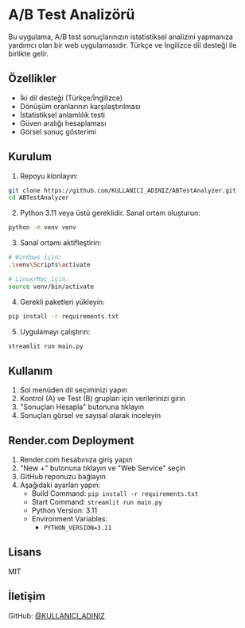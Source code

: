 # A/B Test Analizörü

Bu uygulama, A/B test sonuçlarınızın istatistiksel analizini yapmanıza yardımcı olan bir web uygulamasıdır. Türkçe ve İngilizce dil desteği ile birlikte gelir.

## Özellikler

- İki dil desteği (Türkçe/İngilizce)
- Dönüşüm oranlarının karşılaştırılması
- İstatistiksel anlamlılık testi
- Güven aralığı hesaplaması
- Görsel sonuç gösterimi

## Kurulum

1. Repoyu klonlayın:
```bash
git clone https://github.com/KULLANICI_ADINIZ/ABTestAnalyzer.git
cd ABTestAnalyzer
```

2. Python 3.11 veya üstü gereklidir. Sanal ortam oluşturun:
```bash
python -m venv venv
```

3. Sanal ortamı aktifleştirin:
```bash
# Windows için:
.\venv\Scripts\activate

# Linux/Mac için:
source venv/bin/activate
```

4. Gerekli paketleri yükleyin:
```bash
pip install -r requirements.txt
```

5. Uygulamayı çalıştırın:
```bash
streamlit run main.py
```

## Kullanım

1. Sol menüden dil seçiminizi yapın
2. Kontrol (A) ve Test (B) grupları için verilerinizi girin
3. "Sonuçları Hesapla" butonuna tıklayın
4. Sonuçları görsel ve sayısal olarak inceleyin

## Render.com Deployment

1. Render.com hesabınıza giriş yapın
2. "New +" butonuna tıklayın ve "Web Service" seçin
3. GitHub reponuzu bağlayın
4. Aşağıdaki ayarları yapın:
   - Build Command: `pip install -r requirements.txt`
   - Start Command: `streamlit run main.py`
   - Python Version: 3.11
   - Environment Variables: 
     - `PYTHON_VERSION=3.11`

## Lisans

MIT

## İletişim

GitHub: [@KULLANICI_ADINIZ](https://github.com/KULLANICI_ADINIZ) 